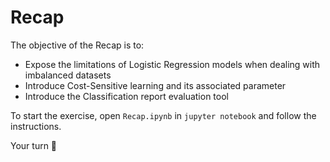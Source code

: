 # Recap

The objective of the Recap is to:

- Expose the limitations of Logistic Regression models when dealing with imbalanced datasets
- Introduce Cost-Sensitive learning and its associated parameter
- Introduce the Classification report evaluation tool

To start the exercise, open `Recap.ipynb` in `jupyter notebook` and follow the instructions.

Your turn 🚀



